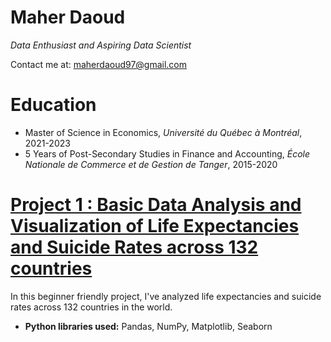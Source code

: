 
# Maher Daoud
*Data Enthusiast and Aspiring Data Scientist*

Contact me at: maherdaoud97@gmail.com

# Education
* Master of Science in Economics, *Université du Québec à Montréal*, 2021-2023
* 5 Years of Post-Secondary Studies in Finance and Accounting, *École Nationale de Commerce et de Gestion de Tanger*, 2015-2020

# [Project 1 : Basic Data Analysis and Visualization of Life Expectancies and Suicide Rates across 132 countries](https://jovian.ai/maherdaoud/myfirstproject)

In this beginner friendly project, I've analyzed life expectancies and suicide rates across 132 countries in the world. 
* **Python libraries used:** Pandas, NumPy, Matplotlib, Seaborn
